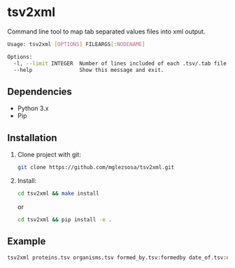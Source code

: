 # tsv2xml

Command line tool to map tab separated values files into xml output.

```bash
Usage: tsv2xml [OPTIONS] FILEARGS[:NODENAME]

Options:
  -l, --limit INTEGER  Number of lines included of each .tsv/.tab file.
  --help               Show this message and exit.
```

## Dependencies

* Python 3.x
* Pip

## Installation

1. Clone project with git:
    ```bash
    git clone https://github.com/mglezsosa/tsv2xml.git
    ```

2. Install:
    ```bash
    cd tsv2xml && make install
    ```
    
    or
    
    ```bash
    cd tsv2xml && pip install -e .
    ```

## Example

```bash
tsv2xml proteins.tsv organisms.tsv formed_by.tsv:formedby date_of.tsv:dateof --limit=20 > myxmlfile.xml
```
